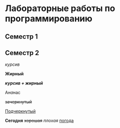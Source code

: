 # Лабораторные работы по программированию 

## Семестр 1

## Семестр 2

*курсив*

**Жирный**

***курсив + жирный***

А*на*нас

~~зачеркнутый~~

<ins>Подчеркнутый</ins>

**Сегодня** ~~хорошая~~ *плохая* <ins>погода</ins>
